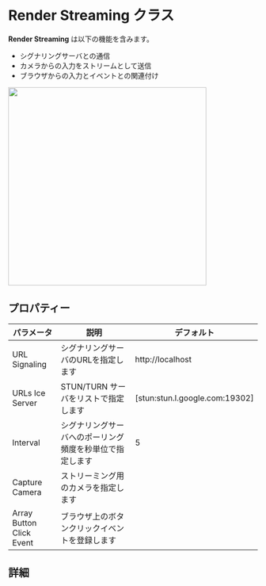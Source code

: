 # Render Streaming クラス

**Render Streaming** は以下の機能を含みます。

- シグナリングサーバとの通信
- カメラからの入力をストリームとして送信
- ブラウザからの入力とイベントとの関連付け

<img src="/Users/kazuki/UnityRenderStreaming/Packages/com.unity.template.renderstreaming/Documentation~/images/renderstreaming_inspector.png" width=400 align=center>

## プロパティー

| パラメータ               | 説明                                                     | デフォルト                       |
| ------------------------ | -------------------------------------------------------- | -------------------------------- |
| URL Signaling            | シグナリングサーバのURLを指定します                      | http://localhost                 |
| URLs Ice Server          | STUN/TURN サーバをリストで指定します                     | \[stun:stun.l.google.com:19302\] |
| Interval                 | シグナリングサーバへのポーリング頻度を秒単位で指定します | 5                                |
| Capture Camera           | ストリーミング用のカメラを指定します                     |                                  |
| Array Button Click Event | ブラウザ上のボタンクリックイベントを登録します           |                                  |

## 詳細

